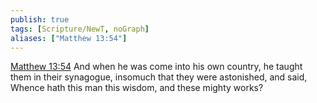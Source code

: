 ```yaml
---
publish: true
tags: [Scripture/NewT, noGraph]
aliases: ["Matthew 13:54"]
---
```

[Matthew 13:54](https://churchofjesuschrist.org/study/scriptures/nt/matt/13?lang=eng&id=p54#p54) And when he was come into his own country, he taught them in their synagogue, insomuch that they were astonished, and said, Whence hath this man this wisdom, and these mighty works?
